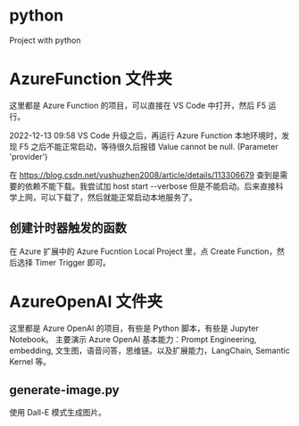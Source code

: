 # python
Project with python
# AzureFunction 文件夹
这里都是 Azure Function 的项目，可以直接在 VS Code 中打开，然后 F5 运行。

2022-12-13 09:58
VS Code 升级之后，再运行 Azure Function 本地环境时，发现 F5 之后不能正常启动，等待很久后报错
Value cannot be null. (Parameter 'provider')

在 https://blog.csdn.net/yushuzhen2008/article/details/113306679 查到是需要的依赖不能下载。我尝试加 host start --verbose 但是不能启动。后来直接科学上网，可以下载了，然后就能正常启动本地服务了。

## 创建计时器触发的函数
在 Azure 扩展中的 Azure Fucntion Local Project 里，点 Create Function，然后选择 Timer Trigger 即可。

# AzureOpenAI 文件夹
这里都是 Azure OpenAI 的项目，有些是 Python 脚本，有些是 Jupyter Notebook。
主要演示 Azure OpenAI 基本能力：Prompt Engineering, embedding, 文生图，语音问答，思维链。以及扩展能力，LangChain, Semantic Kernel 等。

## generate-image.py 
使用 Dall-E 模式生成图片。

